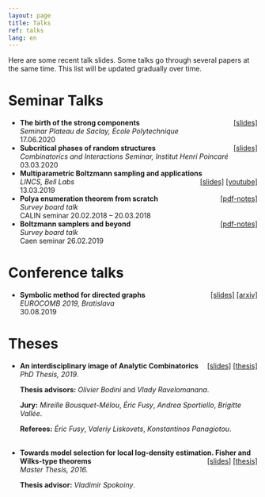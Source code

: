 ```yaml
---
layout: page
title: Talks
ref: talks
lang: en
---
```


Here are some recent talk slides. Some talks go through several papers at the
same time. This list will be updated gradually over time.

# Seminar Talks
<ul class="pre">

<li><b>
The birth of the strong components
</b><div style="float: right">
<a href="files/slides/birth-strong-component.pdf">[slides]</a>
<!--<a href="">[slides]</a>-->
</div><br /><i>
Seminar Plateau de Saclay, École Polytechnique
</i><br />
17.06.2020
</li>

<li><b>
Subcritical phases of random structures
</b><div style="float: right">
<a href="files/irif-critical.pdf">[slides]</a>
<!--<a href="">[slides]</a>-->
</div><br /><i>
Combinatorics and Interactions Seminar, Institut Henri Poincaré
</i><br />
03.03.2020
</li>

<li><b>
Multiparametric Boltzmann sampling and applications
</b><div style="float: right">
<a href="files/lincs.pdf">[slides]</a>
<a href="https://youtu.be/ozMVPG8T6KM">[youtube]</a>
<!--<a href="">[slides]</a>-->
</div><br /><i>
LINCS, Bell Labs
</i><br />
13.03.2019
</li>

<li><b>
Polya enumeration theorem from scratch
</b><div style="float: right">
<a href="files/teach/polya.pdf">[pdf-notes]</a>
</div><br /><i>
Survey board talk
</i><br />
CALIN seminar 20.02.2018 – 20.03.2018
</li>

<li><b>
Boltzmann samplers and beyond
</b><div style="float: right">
<a href="files/teach/boltzmann.pdf">[pdf-notes]</a>
</div><br /><i>
Survey board talk
</i><br />
Caen seminar 26.02.2019
</li>
</ul>


# Conference talks
<ul class="conf">
<li><b>
Symbolic method for directed graphs
</b><div style="float: right">
<a href="files/eurocomb.pdf">[slides]</a>
<a href="https://arxiv.org/abs/1903.09454">[arxiv]</a>
<!--<a href="">[slides]</a>-->
</div><br /><i>
EUROCOMB 2019, Bratislava
</i><br />
30.08.2019
</li>

</ul>

# Theses

<ul class="thes">

<li><b>
An interdisciplinary image of Analytic Combinatorics
</b><div style="float: right">
<a href="files/soutenance.pdf">[slides]</a>
<a href="files/thesis.pdf">[thesis]</a>
<!--<a href="">[slides]</a>-->
</div><br /><i>
PhD Thesis, 2019.
</i><br />

<b>Thesis advisors:</b>
<i>Olivier Bodini</i> and <i>Vlady Ravelomanana</i>.<br />

<b>Jury:</b>
<i>Mireille Bousquet-Mélou</i>,
<i>Éric Fusy</i>,
<i>Andrea Sportiello</i>,
<i>Brigitte Vallée</i>.<br />

<b>Referees:</b>
<i>Éric Fusy</i>,
<i>Valeriy Liskovets</i>,
<i>Konstantinos Panagiotou</i>.

</li>

<br>

<li><b>
Towards model selection for local log-density estimation. Fisher and Wilks-type theorems
</b><div style="float: right">
<a href="files/mipt-master-slides.pdf">[slides]</a>
<a href="https://arxiv.org/abs/1607.00806">[thesis]</a>
</div><br /><i>
Master Thesis, 2016.
</i><br />

<b>Thesis advisor:</b>
<i>Vladimir Spokoiny</i>.<br />
</li>

</ul>

